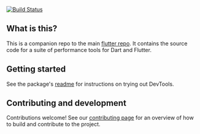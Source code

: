 [![Build Status](https://travis-ci.org/flutter/devtools.svg?branch=master)](https://travis-ci.org/flutter/devtools)

## What is this?

This is a companion repo to the main [flutter repo](https://github.com/flutter/flutter).
It contains the source code for a suite of performance tools for Dart and Flutter.

## Getting started

See the package's [readme](https://github.com/flutter/devtools/blob/master/packages/devtools/README.md)
for instructions on trying out DevTools.

## Contributing and development

Contributions welcome! See our
[contributing page](https://github.com/flutter/devtools/blob/master/CONTRIBUTING.md)
for an overview of how to build and contribute to the project.
